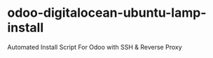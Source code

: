 # odoo-digitalocean-ubuntu-lamp-install
Automated Install Script For Odoo with SSH &amp; Reverse Proxy
